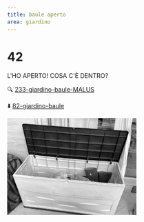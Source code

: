 ```yaml
---
title: baule aperto
area: giardino
---
```

# 42
L'HO APERTO! COSA C'È DENTRO?

🔍 [233-giardino-baule-MALUS](233-giardino-baule-MALUS.md)

⬇️ [82-giardino-baule](82-giardino-baule.md)

![foto_98](../_assets/preview/foto_98.jpg)